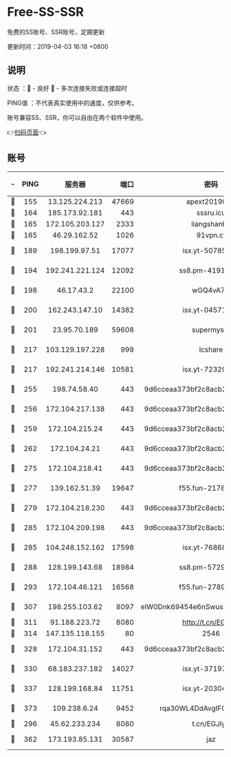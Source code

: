 # Free-SS-SSR

免费的SS账号、SSR账号，定期更新

更新时间：2019-04-03 16:18 +0800

## 说明

状态     ：🙂 - 良好 🙁 - 多次连接失败或连接超时

PING值   ：不代表真实使用中的速度，仅供参考。

账号兼容SS、SSR，你可以自由在两个软件中使用。

👉[扫码页面](https://liesauer.github.io/Free-SS-SSR/)👈

## 账号

|-|PING|服务器|端口|密码|加密方式|区域|
|:----:|:----:|:-----:|-----:|:----:|:----:|:----:|
|🙂|155|13.125.224.213|47669|apext2019001|chacha20|KR|
|🙂|164|185.173.92.181|443|sssru.icu|rc4-md5|RU|
|🙂|165|172.105.203.127|2333|liangshanbo|chacha20|JP|
|🙂|165|46.29.162.52|1026|91vpn.cf|rc4-md5|RU|
|🙂|189|198.199.97.51|17077|isx.yt-50785240|aes-256-cfb|US|
|🙂|194|192.241.221.124|12092|ss8.pm-41911201|aes-256-cfb|US|
|🙂|198|46.17.43.2|22100|wGQ4vA7D|aes-256-gcm|RU|
|🙂|200|162.243.147.10|14382|isx.yt-04571703|aes-256-cfb|US|
|🙂|201|23.95.70.189|59608|supermyssr|chacha20-ietf|US|
|🙂|217|103.129.197.228|999|lcshare|aes-256-cfb|US|
|🙂|217|192.241.214.146|10581|isx.yt-72329073|aes-256-cfb|US|
|🙂|255|198.74.58.40|443|9d6cceaa373bf2c8acb22e60b6a58be6|aes-256-cfb|US|
|🙂|256|172.104.217.138|443|9d6cceaa373bf2c8acb22e60b6a58be6|aes-256-cfb|US|
|🙂|259|172.104.215.24|443|9d6cceaa373bf2c8acb22e60b6a58be6|aes-256-cfb|US|
|🙂|262|172.104.24.21|443|9d6cceaa373bf2c8acb22e60b6a58be6|aes-256-cfb|US|
|🙂|275|172.104.218.41|443|9d6cceaa373bf2c8acb22e60b6a58be6|aes-256-cfb|US|
|🙂|277|139.162.51.39|19647|f55.fun-21784781|aes-256-cfb|SG|
|🙂|279|172.104.218.230|443|9d6cceaa373bf2c8acb22e60b6a58be6|aes-256-cfb|US|
|🙂|285|172.104.209.198|443|9d6cceaa373bf2c8acb22e60b6a58be6|aes-256-cfb|US|
|🙂|285|104.248.152.162|17598|isx.yt-76868114|aes-256-cfb|SG|
|🙂|288|128.199.143.68|18984|ss8.pm-57296446|aes-256-cfb|SG|
|🙂|293|172.104.46.121|16568|f55.fun-27893685|aes-256-cfb|SG|
|🙂|307|198.255.103.62|8097|eIW0Dnk69454e6nSwuspv9DmS201tQ0D|aes-256-cfb|US|
|🙂|311|91.188.223.72|8080|http://t.cn/EGJIyrl|rc4-md5|RU|
|🙂|314|147.135.118.155|80|2546|chacha20|US|
|🙂|328|172.104.31.152|443|9d6cceaa373bf2c8acb22e60b6a58be6|aes-256-cfb|US|
|🙂|330|68.183.237.182|14027|isx.yt-37197228|aes-256-cfb|SG|
|🙂|337|128.199.168.84|11751|isx.yt-20304770|aes-256-cfb|SG|
|🙂|373|109.238.6.24|9452|rqa30WL4DdAvgIFG6Fs3znzTa|aes-256-cfb|FR|
|🙂|296|45.62.233.234|8080|t.cn/EGJIyrl|rc4-md5|CA|
|🙁|362|173.193.85.131|30587|jaz|aes-256-cfb|US|
